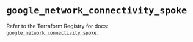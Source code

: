 # `google_network_connectivity_spoke`

Refer to the Terraform Registry for docs: [`google_network_connectivity_spoke`](https://registry.terraform.io/providers/hashicorp/google/6.34.1/docs/resources/network_connectivity_spoke).
